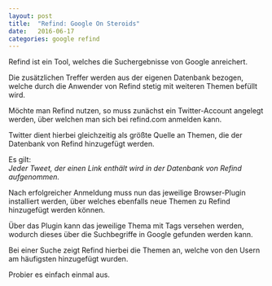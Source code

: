 ```yaml
---
layout: post
title:  "Refind: Google On Steroids"
date:   2016-06-17
categories: google refind
---
```


Refind ist ein Tool, welches die Suchergebnisse von Google anreichert.   

Die zusätzlichen Treffer werden aus der eigenen Datenbank bezogen, welche durch
die Anwender von Refind stetig mit weiteren Themen befüllt wird.   

Möchte man Refind nutzen, so muss zunächst ein Twitter-Account angelegt werden,
über welchen man sich bei refind.com anmelden kann.   

Twitter dient hierbei gleichzeitig als größte Quelle an Themen,
die der Datenbank von Refind hinzugefügt werden.   

Es gilt:   
*Jeder Tweet, der einen Link enthält wird in der Datenbank von Refind aufgenommen.*

Nach erfolgreicher Anmeldung muss nun das jeweilige Browser-Plugin installiert werden,
über welches ebenfalls neue Themen zu Refind hinzugefügt werden können.   

Über das Plugin kann das jeweilige Thema mit Tags versehen werden, wodurch
dieses über die Suchbegriffe in Google gefunden werden kann.   

Bei einer Suche zeigt Refind hierbei die Themen an, welche von den Usern am häufigsten
hinzugefügt wurden.   

Probier es einfach einmal aus.   